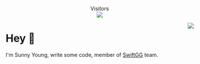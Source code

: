 <p align="center"> 
  Visitors<br><img src="https://profile-counter.glitch.me/sunnyyoung/count.svg" />
</p>

<img align="right" src="https://github-readme-stats.vercel.app/api?username=Sunnyyoung&include_all_commits=true&count_private=true&hide_title=true&bg_color=ffffff&show_icons=true&icon_color=1E90FF&text_color=000000" />

# Hey 👋

I'm Sunny Young, write some code, member of [SwiftGG](https://swift.gg) team.
